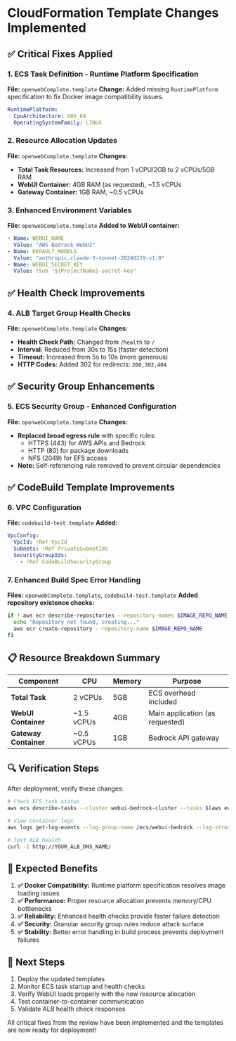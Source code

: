 # CloudFormation Template Changes Implemented

## ✅ **Critical Fixes Applied**

### 1. **ECS Task Definition - Runtime Platform Specification**
**File:** `openwebComplete.template`
**Change:** Added missing `RuntimePlatform` specification to fix Docker image compatibility issues.

```yaml
RuntimePlatform:
  CpuArchitecture: X86_64
  OperatingSystemFamily: LINUX
```

### 2. **Resource Allocation Updates**
**File:** `openwebComplete.template`
**Changes:**
- **Total Task Resources:** Increased from 1 vCPU/2GB to 2 vCPUs/5GB RAM
- **WebUI Container:** 4GB RAM (as requested), ~1.5 vCPUs
- **Gateway Container:** 1GB RAM, ~0.5 vCPUs

### 3. **Enhanced Environment Variables**
**File:** `openwebComplete.template`
**Added to WebUI container:**
```yaml
- Name: WEBUI_NAME
  Value: "AWS Bedrock WebUI"
- Name: DEFAULT_MODELS
  Value: "anthropic.claude-3-sonnet-20240229-v1:0"
- Name: WEBUI_SECRET_KEY
  Value: !Sub "${ProjectName}-secret-key"
```

## ✅ **Health Check Improvements**

### 4. **ALB Target Group Health Checks**
**File:** `openwebComplete.template`
**Changes:**
- **Health Check Path:** Changed from `/health` to `/`
- **Interval:** Reduced from 30s to 15s (faster detection)
- **Timeout:** Increased from 5s to 10s (more generous)
- **HTTP Codes:** Added 302 for redirects: `200,302,404`

## ✅ **Security Group Enhancements**

### 5. **ECS Security Group - Enhanced Configuration**
**File:** `openwebComplete.template`
**Changes:**
- **Replaced broad egress rule** with specific rules:
  - HTTPS (443) for AWS APIs and Bedrock
  - HTTP (80) for package downloads
  - NFS (2049) for EFS access
- **Note:** Self-referencing rule removed to prevent circular dependencies

## ✅ **CodeBuild Template Improvements**

### 6. **VPC Configuration**
**File:** `codebuild-test.template`
**Added:**
```yaml
VpcConfig:
  VpcId: !Ref VpcId
  Subnets: !Ref PrivateSubnetIds
  SecurityGroupIds:
    - !Ref CodeBuildSecurityGroup
```

### 7. **Enhanced Build Spec Error Handling**
**Files:** `openwebComplete.template`, `codebuild-test.template`
**Added repository existence checks:**
```bash
if ! aws ecr describe-repositories --repository-names $IMAGE_REPO_NAME 2>/dev/null; then
  echo "Repository not found, creating..."
  aws ecr create-repository --repository-name $IMAGE_REPO_NAME
fi
```

## 📋 **Resource Breakdown Summary**

| Component | CPU | Memory | Purpose |
|-----------|-----|--------|---------|
| **Total Task** | 2 vCPUs | 5GB | ECS overhead included |
| **WebUI Container** | ~1.5 vCPUs | 4GB | Main application (as requested) |
| **Gateway Container** | ~0.5 vCPUs | 1GB | Bedrock API gateway |

## 🔍 **Verification Steps**

After deployment, verify these changes:

```bash
# Check ECS task status
aws ecs describe-tasks --cluster webui-bedrock-cluster --tasks $(aws ecs list-tasks --cluster webui-bedrock-cluster --query 'taskArns[0]' --output text)

# View container logs
aws logs get-log-events --log-group-name /ecs/webui-bedrock --log-stream-name webui/open-webui/TASK_ID

# Test ALB health
curl -I http://YOUR_ALB_DNS_NAME/
```

## 🎯 **Expected Benefits**

1. **✅ Docker Compatibility:** Runtime platform specification resolves image loading issues
2. **✅ Performance:** Proper resource allocation prevents memory/CPU bottlenecks
3. **✅ Reliability:** Enhanced health checks provide faster failure detection
4. **✅ Security:** Granular security group rules reduce attack surface
5. **✅ Stability:** Better error handling in build process prevents deployment failures

## 🚀 **Next Steps**

1. Deploy the updated templates
2. Monitor ECS task startup and health checks
3. Verify WebUI loads properly with the new resource allocation
4. Test container-to-container communication
5. Validate ALB health check responses

All critical fixes from the review have been implemented and the templates are now ready for deployment! 